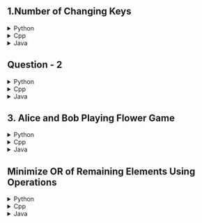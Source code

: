## 1.Number of Changing Keys

<details>
<summary>Python</summary>

```python
class Solution:
    def letter(self, a: str) -> str:
        """Converts a lowercase letter to uppercase."""
        if 'a' <= a <= 'z':
            return a.upper()
        return a

    def countKeyChanges(self, s: str) -> int:
        """Counts the number of key changes in a string."""
        count = 0
        for i in range(len(s) - 1):
            if self.letter(s[i]) != self.letter(s[i + 1]):
                count += 1
        return count
```

</details>

<details>
<summary>Cpp</summary>

```cpp
class Solution {
    /**
     * @brief This function converts a lowercase letter to uppercase
     * 
     * @param a any character 
     * @return char Uppercase of `a`
     */
    char letter(char a) {
        if (
            'a' <= a && a <= 'z'
        ) {
            return a + 'A' - 'a';
        }
        return a;
    }
public:
    int countKeyChanges(string s) {
        /**
         * @brief check if the side by side letters
         * have changed somewhere while traversing
         * increment `count` if happened
         */
        int count = 0;
        for (int i = 0; i < s.length() - 1; i++) {
            if (letter(s[i]) != letter(s[i + 1]))
                count++;
        }
        return count;
    }
};
```

</details>

<details>
<summary>Java</summary>

```java
public class Solution {
    /**
     * Converts a lowercase letter to uppercase.
     *
     * @param a Any character
     * @return Uppercase of `a`
     */
    public char letter(char a) {
        if (a >= 'a' && a <= 'z') {
            return (char) (a - 'a' + 'A'); // Cast to char for clarity
        }
        return a;
    }

    public int countKeyChanges(String s) {
        int count = 0;
        for (int i = 0; i < s.length() - 1; i++) {
            if (letter(s.charAt(i)) != letter(s.charAt(i + 1))) {
                count++;
            }
        }
        return count;
    }
}
```

</details>

## Question - 2

<details>
<summary>Python</summary>

```python

```

</details>

<details>
<summary>Cpp</summary>

```cpp

```

</details>

<details>
<summary>Java</summary>

```java

```

</details>

## 3. Alice and Bob Playing Flower Game

<details>
<summary>Python</summary>

```python
class Solution:
    def flowerGame(self, n: int, m: int) -> int:
        ne = n//2
        me = m//2
        no = n//2 if n%2 == 0 else (n//2)+1
        mo = m//2 if m%2 == 0 else (m//2)+1
        return me*no + ne*mo
```

</details>

<details>
<summary>Cpp</summary>

```cpp
class Solution {
public:
    int flowerGaeveInM(int n, int m) {
        /**
         * @brief Irrespective of directions {clockwise or counterClockwise}
         * Alice has the following Possibilities
         * *************************************
         * - Total no. of flowers `Even`, then Alice loses
         * - Total no. of flowers `Odd`, then Alice wins
         * 
         * Let the flowers in clockwise be `p`, in counterclockwise be `q`
         * 
         * constraints are 
         * 1 <= p <= n
         * 1 <= q <= m
         * p + q -> odd
         * 
         * we know that sum is odd only when one is odd and other is even
         * 
         * so the total possibilities will be
         * evenInN x oddInM  +  evenInM x oddInN
         * (i.e using math logic)
         * 
         */
        int eveInN = n / 2;
        int eveInM = m / 2;
        int oddInN = n % 2 == 0 ? n / 2 : (n / 2) + 1;
        int oddInM = m % 2 == 0 ? m / 2 : (m / 2) + 1;
        return eveInM * oddInN + eveInN * oddInM;
    }
};
```

</details>

<details>
<summary>Java</summary>

```java
public class Solution {
    public int flowerGame(int n, int m) {
        int ne = n / 2;
        int me = m / 2;
        int no = n % 2 == 0 ? n / 2 : (n / 2) + 1;
        int mo = m % 2 == 0 ? m / 2 : (m / 2) + 1;
        return me * no + ne * mo;
    }
```

</details>

## Minimize OR of Remaining Elements Using Operations

<details>
<summary>Python</summary>

```python

```

</details>

<details>
<summary>Cpp</summary>

```cpp

```

</details>

<details>
<summary>Java</summary>

```java

```

</details>
